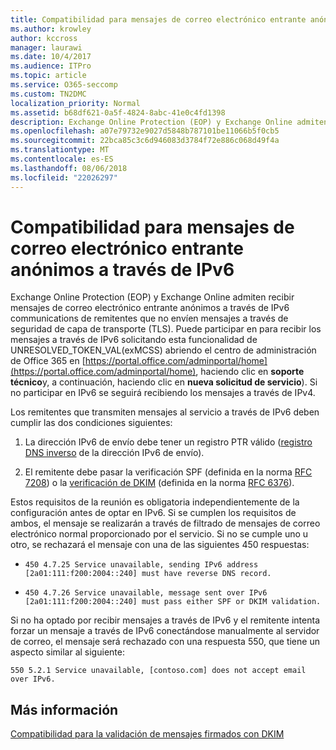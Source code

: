```yaml
---
title: Compatibilidad para mensajes de correo electrónico entrante anónimos a través de IPv6
ms.author: krowley
author: kccross
manager: laurawi
ms.date: 10/4/2017
ms.audience: ITPro
ms.topic: article
ms.service: O365-seccomp
ms.custom: TN2DMC
localization_priority: Normal
ms.assetid: b68df621-0a5f-4824-8abc-41e0c4fd1398
description: Exchange Online Protection (EOP) y Exchange Online admiten recibir mensajes de correo electrónico entrante anónimos a través de IPv6 communications de remitentes que no envíen mensajes a través de seguridad de capa de transporte (TLS). Puede participar en para recibir los mensajes a través de IPv6 solicitando esta funcionalidad de UNRESOLVED_TOKEN_VAL(exMCSS) abriendo el centro de administración de Office 365 en https://portal.office.com/adminportal/home, haciendo clic en soporte técnico y, a continuación, haciendo clic en nueva solicitud de servicio). Si no participar en IPv6 se seguirá recibiendo los mensajes a través de IPv4.
ms.openlocfilehash: a07e79732e9027d5848b787101be11066b5f0cb5
ms.sourcegitcommit: 22bca85c3c6d946083d3784f72e886c068d49f4a
ms.translationtype: MT
ms.contentlocale: es-ES
ms.lasthandoff: 08/06/2018
ms.locfileid: "22026297"
---
```

# <a name="support-for-anonymous-inbound-email-messages-over-ipv6"></a>Compatibilidad para mensajes de correo electrónico entrante anónimos a través de IPv6

Exchange Online Protection (EOP) y Exchange Online admiten recibir mensajes de correo electrónico entrante anónimos a través de IPv6 communications de remitentes que no envíen mensajes a través de seguridad de capa de transporte (TLS). Puede participar en para recibir los mensajes a través de IPv6 solicitando esta funcionalidad de UNRESOLVED_TOKEN_VAL(exMCSS) abriendo el centro de administración de Office 365 en [https://portal.office.com/adminportal/home](https://portal.office.com/adminportal/home), haciendo clic en **soporte técnico**y, a continuación, haciendo clic en **nueva solicitud de servicio**). Si no participar en IPv6 se seguirá recibiendo los mensajes a través de IPv4.
  
Los remitentes que transmiten mensajes al servicio a través de IPv6 deben cumplir las dos condiciones siguientes:
  
1. La dirección IPv6 de envío debe tener un registro PTR válido ([registro DNS inverso](https://en.wikipedia.org/wiki/Reverse_DNS_lookup) de la dirección IPv6 de envío). 
    
2. El remitente debe pasar la verificación SPF (definida en la norma [RFC 7208](https://tools.ietf.org/html/rfc7208)) o la [verificación de DKIM](http://dkim.org/) (definida en la norma [RFC 6376](https://www.rfc-editor.org/rfc/rfc6376.txt)).
    
Estos requisitos de la reunión es obligatoria independientemente de la configuración antes de optar en IPv6. Si se cumplen los requisitos de ambos, el mensaje se realizarán a través de filtrado de mensajes de correo electrónico normal proporcionado por el servicio. Si no se cumple uno u otro, se rechazará el mensaje con una de las siguientes 450 respuestas:
  
-  `450 4.7.25 Service unavailable, sending IPv6 address [2a01:111:f200:2004::240] must have reverse DNS record.`
    
-  `450 4.7.26 Service unavailable, message sent over IPv6 [2a01:111:f200:2004::240] must pass either SPF or DKIM validation.`
    
Si no ha optado por recibir mensajes a través de IPv6 y el remitente intenta forzar un mensaje a través de IPv6 conectándose manualmente al servidor de correo, el mensaje será rechazado con una respuesta 550, que tiene un aspecto similar al siguiente:
  
 `550 5.2.1 Service unavailable, [contoso.com] does not accept email over IPv6.`
  
## <a name="for-more-information"></a>Más información

[Compatibilidad para la validación de mensajes firmados con DKIM](support-for-validation-of-dkim-signed-messages.md)
  

